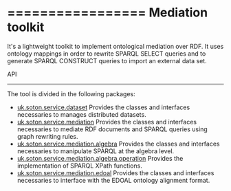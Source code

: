 =================
Mediation toolkit
=================

It's a lightweight toolkit to implement ontological mediation over RDF.
It uses ontology mappings in order to rewrite SPARQL SELECT queries and to generate SPARQL CONSTRUCT queries to import an external data set.
 
API
___

The tool is divided in the following packages:

* [uk.soton.service.dataset](https://github.com/correndo/mediation/tree/master/src/uk/soton/service/dataset) Provides the classes and interfaces necessaries to manages distributed datasets.
* [uk.soton.service.mediation](https://github.com/correndo/mediation/tree/master/src/uk/soton/service/mediation) Provides the classes and interfaces necessaries to mediate RDF documents and SPARQL queries using graph rewriting rules.
* [uk.soton.service.mediation.algebra](https://github.com/correndo/mediation/tree/master/src/uk/soton/service/mediation/algebra) Provides the classes and interfaces necessaries to manipulate SPARQL at the algebra level.
* [uk.soton.service.mediation.algebra.operation](https://github.com/correndo/mediation/tree/master/src/uk/soton/service/mediation/algebra/operation) Provides the implementation of SPARQL XPath functions.
* [uk.soton.service.mediation.edoal](https://github.com/correndo/mediation/tree/master/src/uk/soton/service/mediation/edoal) Provides the classes and interfaces necessaries to interface with the EDOAL ontology alignment format.